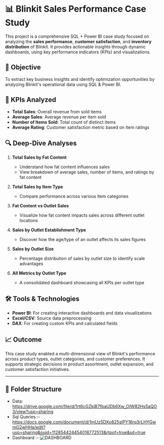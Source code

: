 
# 📊 Blinkit Sales Performance Case Study

This project is a comprehensive SQL + Power BI case study focused on analyzing the **sales performance**, **customer satisfaction**, and **inventory distribution** of Blinkit. It provides actionable insights through dynamic dashboards, using key performance indicators (KPIs) and visualizations.

## 🚀 Objective
To extract key business insights and identify optimization opportunities by analyzing Blinkit's operational data using  SQL & Power BI.

## 📌 KPIs Analyzed
- **Total Sales**: Overall revenue from sold items
- **Average Sales**: Average revenue per item sold
- **Number of Items Sold**: Total count of distinct items
- **Average Rating**: Customer satisfaction metric based on item ratings

## 🔍 Deep-Dive Analyses
1. **Total Sales by Fat Content**  
   - Understand how fat content influences sales  
   - View breakdown of average sales, number of items, and ratings by fat content

2. **Total Sales by Item Type**  
   - Compare performance across various item categories

3. **Fat Content vs Outlet Sales**  
   - Visualize how fat content impacts sales across different outlet locations

4. **Sales by Outlet Establishment Type**  
   - Discover how the age/type of an outlet affects its sales figures

5. **Sales by Outlet Size**  
   - Percentage distribution of sales by outlet size to identify scale advantages

6. **All Metrics by Outlet Type**  
   - A consolidated dashboard showcasing all KPIs per outlet type

## 🛠️ Tools & Technologies
- **Power BI**: For creating interactive dashboards and data visualizations
- **Excel/CSV**: Source data preprocessing
- **DAX**: For creating custom KPIs and calculated fields

## 📈 Outcome
This case study enabled a multi-dimensional view of Blinkit's performance across product types, outlet categories, and customer preferences. It supports strategic decisions in product assortment, outlet expansion, and customer satisfaction initiatives.

---

## 📂 Folder Structure
- Data: https://drive.google.com/file/d/1rt6cGZkjB7fbaUDb6Xw_OIW82Hs5aQO3/view?usp=sharing
- Sql Queries :- https://docs.google.com/document/d/1mUzSDXo825slPY16rq3rLHYGwmG2wHHa/edit?usp=sharing&ouid=112854424454018772513&rtpof=true&sd=true
- Dashboard :- ![DASHBOARD](https://github.com/user-attachments/assets/83ff54b0-e507-4b55-8e7c-8ce7d397ad62)

